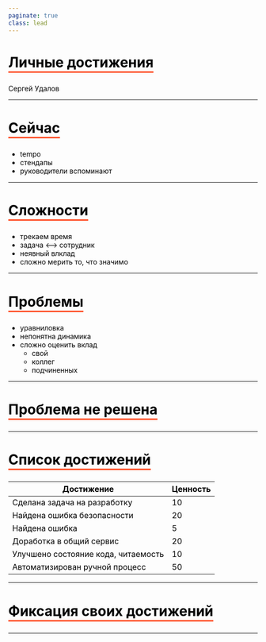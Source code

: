 ```yaml
---
paginate: true
class: lead
---
```

<style>
  {font-family: Monaco}
  section {
    background: #f2f2f2;
  }
  h1,body,li,p { color: black; }

  h1 {
    text-decoration: underline;
    text-decoration-color: #FF5028;
    text-underline-offset: 0.3em;
    text-decoration-thickness: 0.1em;
    padding-bottom: 0.3em;
  }
  img {
    display: block;
    margin-left: auto;
    margin-right: auto;
    max-height: 70%;
    max-width: 100%;
  }
</style>
<!--
_paginate: false
_class: lead
-->


# Личные достижения

Сергей Удалов

---

# Сейчас

* tempo
* стендапы
* руководители вспоминают


---

# Сложности


* трекаем время
* задача <--> сотрудник
* неявный влклад
* сложно мерить то, что значимо

---

# Проблемы

* уравниловка
* непонятна динамика
* сложно оценить вклад
  * свой
  * коллег
  * подчиненных

<!--

Назову лишь некоторые

-->


---


# Проблема не решена


---

# Список достижений

| Достижение                                            | Ценность |
|-------------------------------------------------------|----------|
| Сделана задача на разработку | 10 |
| Найдена ошибка безопасности | 20  |
| Найдена ошибка | 5 |
| Доработка в общий сервис | 20 |
| Улучшено состояние кода, читаемость | 10 |
| Автоматизирован ручной процесс | 50 |


---

# Фиксация своих достижений

<!--

- лучше всего знаешь, что сделал
- похвалиться

-->

---

# 
